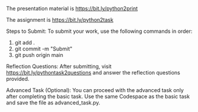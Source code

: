The presentation material is https://bit.ly/python2print

The assignment is https://bit.ly/python2task

Steps to Submit:
To submit your work, use the following commands in order:

1. git add .
2. git commit -m "Submit"
3. git push origin main

Reflection Questions:
After submitting, visit https://bit.ly/pythontask2questions and answer the reflection questions provided.

Advanced Task (Optional):
You can proceed with the advanced task only after completing the basic task. Use the same Codespace as the basic task and save the file as advanced_task.py.
